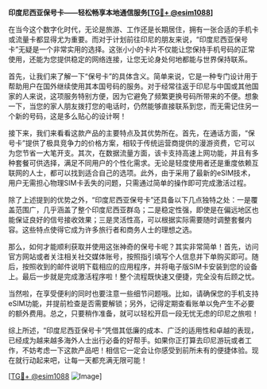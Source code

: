 **印度尼西亚保号卡——轻松畅享本地通信服务[[TG💪+ @esim1088](https://t.me/s/esim1088)]**

在当今这个数字化时代，无论是旅游、工作还是长期居住，拥有一张合适的手机卡或流量卡都显得尤为重要。而对于计划前往印尼的朋友来说，“印度尼西亚保号卡”无疑是一个非常实用的选择。这张小小的卡片不仅能让您保持手机号码的正常使用，还能为您提供稳定的网络连接，让您无论身处何地都能与世界保持联系。

首先，让我们来了解一下“保号卡”的具体含义。简单来说，它是一种专门设计用于帮助用户在国外继续使用其本国号码的服务。对于经常往返于印尼与中国或其他国家的人来说，这项服务特别方便，因为它避免了频繁更换号码所带来的不便。想象一下，当您的家人朋友拨打您的电话时，仍然能够直接联系到您，而无需记住另一个新的号码，这是多么贴心的设计啊！

接下来，我们来看看这款产品的主要特点及其优势所在。首先，在通话方面，“保号卡”提供了极具竞争力的价格方案，相较于传统运营商提供的漫游资费，它可以为您节省一大笔开支。其次，在数据流量方面，该卡支持高速上网功能，并且有多种套餐可供选择，满足不同用户的个性化需求。无论是轻度使用者还是重度依赖互联网的人士，都可以找到适合自己的选项。此外，由于采用了最新的eSIM技术，用户无需担心物理SIM卡丢失的问题，只需通过简单的操作即可完成激活过程。

除了上述提到的优势之外，“印度尼西亚保号卡”还具备以下几点独特之处：一是覆盖范围广，几乎涵盖了整个印度尼西亚群岛；二是稳定性强，即使是在偏远地区也能保证良好的信号接收效果；三是灵活性高，可以根据实际需要随时调整套餐内容。这些特点使得它成为许多旅行者和商务人士的理想之选。

那么，如何才能顺利获取并使用这张神奇的保号卡呢？其实非常简单！首先，访问官方网站或者关注相关社交媒体账号，按照指引填写个人信息并下单购买即可。随后，按照收到的邮件说明下载相应的应用程序，并将电子版SIM卡安装到您的设备上。最后一步就是完成激活程序啦！整个流程既快速又便捷，完全没有后顾之忧。

当然啦，在享受便利的同时也要注意一些细节问题哦。比如，请确保您的手机支持eSIM功能，并提前检查是否需要解锁；另外，记得定期查看账单以免产生不必要的额外费用。总之，只要稍作准备，就可以轻松开启一段无忧无虑的印尼之旅啦！

综上所述，“印度尼西亚保号卡”凭借其低廉的成本、广泛的适用性和卓越的表现，已经成为越来越多海外人士出行必备的好帮手。如果你正打算去印尼游玩或者工作，不妨考虑一下这款产品吧！相信它一定会让你感受到前所未有的便捷体验。现在就行动起来吧，让每一天都充满无限可能！

[[TG💪+ @esim1088](https://t.me/s/esim1088) ![Image](https://i.postimg.cc/4NQfJmqS/Snipaste-2025-05-13-00-14-12.png)]